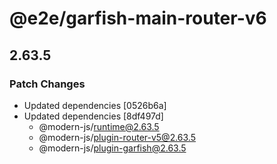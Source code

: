 # @e2e/garfish-main-router-v6

## 2.63.5

### Patch Changes

- Updated dependencies [0526b6a]
- Updated dependencies [8df497d]
  - @modern-js/runtime@2.63.5
  - @modern-js/plugin-router-v5@2.63.5
  - @modern-js/plugin-garfish@2.63.5
